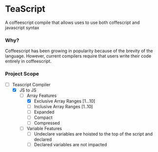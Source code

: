 # TeaScript

A coffeescript compile that allows uses to use both coffescript and javascript syntax

### Why?

Coffeescript has been growing in popularity because of the brevity of the language. However, current compilers require that users write their code entirely in coffeescript.

### Project Scope

- [ ] Teascript Compiler
  - [x] JS to JS
    - [ ] Array Features
      - [x] Exclusive Array Ranges [1...10]
      - [ ] Inclusive Array Ranges [1..10]
      - [ ] Expanded
      - [ ] Compact
      - [ ] Compressed
    - [ ] Variable Features
        - [ ] Undeclare variables are hoisted to the top of the script and declared
        - [ ] Declared variables are not impacted
